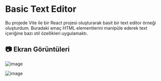 
# Basic Text Editor

Bu projede Vite ile bir React projesi oluşturarak basit bir text editor örneği oluşturdum. Buradaki amaç HTML elementlerini manipüle ederek text içeriğine bazı stil özellikleri uygulamaktı.


## 📷 Ekran Görüntüleri

![image](https://github.com/user-attachments/assets/4ee01a0b-5aee-47ec-b9be-a747852a55b9)

![image](https://github.com/user-attachments/assets/1d24f400-51a1-4db8-afff-068f465758e6)






